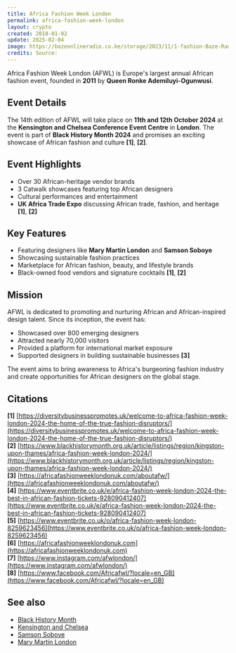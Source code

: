 ```yaml
---
title: Africa Fashion Week London
permalink: africa-fashion-week-london
layout: crypto
created: 2018-01-02
update: 2025-02-04
image: https://bazeonlineradio.co.ke/storage/2023/11/1-fashion-Baze-Radio-756x504.jpg
credits: Source:
---
```


Africa Fashion Week London (AFWL) is Europe's largest annual African fashion event, founded in **2011** by **Queen Ronke Ademiluyi-Ogunwusi**.

## Event Details
The 14th edition of AFWL will take place on **11th and 12th October 2024** at the **Kensington and Chelsea Conference Event Centre** in **London**. The event is part of **Black History Month 2024** and promises an exciting showcase of African fashion and culture **[1]**, **[2]**.

## Event Highlights
- Over 30 African-heritage vendor brands
- 3 Catwalk showcases featuring top African designers
- Cultural performances and entertainment
- **UK Africa Trade Expo** discussing African trade, fashion, and heritage **[1]**, **[2]**

## Key Features
- Featuring designers like **Mary Martin London** and **Samson Soboye**
- Showcasing sustainable fashion practices
- Marketplace for African fashion, beauty, and lifestyle brands
- Black-owned food vendors and signature cocktails **[1]**, **[2]**

## Mission
AFWL is dedicated to promoting and nurturing African and African-inspired design talent. Since its inception, the event has:
- Showcased over 800 emerging designers
- Attracted nearly 70,000 visitors
- Provided a platform for international market exposure
- Supported designers in building sustainable businesses **[3]**

The event aims to bring awareness to Africa's burgeoning fashion industry and create opportunities for African designers on the global stage.

## Citations

**[1]** [https://diversitybusinesspromotes.uk/welcome-to-africa-fashion-week-london-2024-the-home-of-the-true-fashion-disruptors/](https://diversitybusinesspromotes.uk/welcome-to-africa-fashion-week-london-2024-the-home-of-the-true-fashion-disruptors/)  
**[2]** [https://www.blackhistorymonth.org.uk/article/listings/region/kingston-upon-thames/africa-fashion-week-london-2024/](https://www.blackhistorymonth.org.uk/article/listings/region/kingston-upon-thames/africa-fashion-week-london-2024/)  
**[3]** [https://africafashionweeklondonuk.com/aboutafw/](https://africafashionweeklondonuk.com/aboutafw/)  
**[4]** [https://www.eventbrite.co.uk/e/africa-fashion-week-london-2024-the-best-in-african-fashion-tickets-928090412407](https://www.eventbrite.co.uk/e/africa-fashion-week-london-2024-the-best-in-african-fashion-tickets-928090412407)  
**[5]** [https://www.eventbrite.co.uk/o/africa-fashion-week-london-8259623456](https://www.eventbrite.co.uk/o/africa-fashion-week-london-8259623456)  
**[6]** [https://africafashionweeklondonuk.com](https://africafashionweeklondonuk.com)  
**[7]** [https://www.instagram.com/afwlondon/](https://www.instagram.com/afwlondon/)  
**[8]** [https://www.facebook.com/Africafwl/?locale=en_GB](https://www.facebook.com/Africafwl/?locale=en_GB)

## See also
- [Black History Month](https://www.blackhistorymonth.org.uk)
- [Kensington and Chelsea](https://www.rbkc.gov.uk)
- [Samson Soboye](https://www.soboye.com)
- [Mary Martin London](https://marymartinlondon.com)

<!-- Prompt:  
- Не менять язык статьи, сохранять оригинальный язык.  
- Если тема оформлена как "Имя Фамилия", заголовок должен быть "Фамилия, Имя".  
- Изменить title: A Template на основной топик в статье.  
- Создать permalink: на основе title (без / пред и / после/)  
- Замени date: на created:  
- Замени update: хххх-хх-хх текущую дату в таком же формате  
- Изменить заголовок раздела "Citations" на ## Citations.  
- Оформить ссылки в разделе "Citations" в формате: **[x]** [URL](URL).  
- При ссылке на источник в тексте, использовать формат: **[x]**, **[x]**.  
- Убедиться, что номера цитат соответствуют записям в разделе "Citations".  
- Не применять форматирование **...** в строке credits:
- Сделать номера цитат кликабельными по указанному выше формату.  
- Добавить список связанных тем в том же формате.  
- Если есть списки с годами (при условии что они не содержат длинные предложения или ссылки) - конвертируй их в таблицы.  
- Выделяй даты, места, географические названия, адреса, имена собственные **таким образом**.  
- Использовать шаблон - "[Название темы](ссылка-на-тему)" для каждого пункта.  
- Раздел ## See also должен включаться автоматически в конец статьи.  
- Результат в md коде.  
- Оставить этот Prompt после редактирования в конце кода.  
-->
